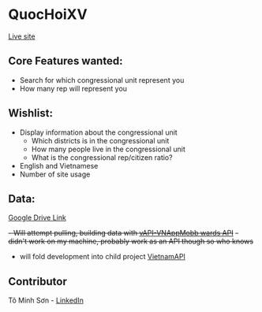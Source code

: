 # QuocHoiXV
[Live site](https://vietthan.github.io/QuocHoiXV/)

## Core Features wanted:
- Search for which congressional unit represent you
- How many rep will represent you

## Wishlist:
- Display information about the congressional unit
    - Which districts is in the congressional unit
    - How many people live in the congressional unit
    - What is the congressional rep/citizen ratio?
- English and Vietnamese
- Number of site usage

## Data:
[Google Drive Link](https://docs.google.com/spreadsheets/d/1IrqaSTp7aswj8DEaQLWqNpd4Vqit1yI2mIbd5_zOhS8/edit?usp=sharing)

~~- Will attempt pulling, building data with [vAPI-VNAppMobb wards API](https://vapi-vnappmob.readthedocs.io/en/latest/province.html)~~ 
~~- didn't work on my machine, probably work as an API though so who knows~~
    
- will fold development into child project [VietnamAPI](https://github.com/VietThan/VietnamAPI)

## Contributor
Tô Minh Sơn - [LinkedIn](https://www.linkedin.com/in/minh-son-to-a61249168/)
